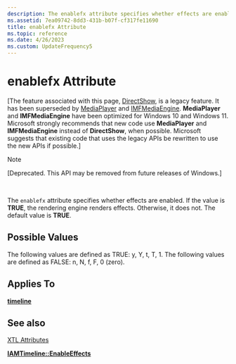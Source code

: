 ```yaml
---
description: The enablefx attribute specifies whether effects are enabled. If the value is TRUE, the rendering engine renders effects. Otherwise, it does not. The default value is TRUE.
ms.assetid: 7ea09742-8dd3-431b-b07f-cf317fe11690
title: enablefx Attribute
ms.topic: reference
ms.date: 4/26/2023
ms.custom: UpdateFrequency5
---
```


# enablefx Attribute

\[The feature associated with this page, [DirectShow](/windows/win32/directshow/directshow), is a legacy feature. It has been superseded by [MediaPlayer](/uwp/api/Windows.Media.Playback.MediaPlayer) and [IMFMediaEngine](/windows/win32/api/mfmediaengine/nn-mfmediaengine-imfmediaengine). **MediaPlayer** and **IMFMediaEngine** have been optimized for Windows 10 and Windows 11. Microsoft strongly recommends that new code use **MediaPlayer** and **IMFMediaEngine** instead of **DirectShow**, when possible. Microsoft suggests that existing code that uses the legacy APIs be rewritten to use the new APIs if possible.\]

> [!Note]  
> \[Deprecated. This API may be removed from future releases of Windows.\]

 

The `enablefx` attribute specifies whether effects are enabled. If the value is **TRUE**, the rendering engine renders effects. Otherwise, it does not. The default value is **TRUE**.

## Possible Values

The following values are defined as TRUE: y, Y, t, T, 1. The following values are defined as FALSE: n, N, f, F, 0 (zero).

## Applies To

[**timeline**](timeline-element.md)

## See also

<dl> <dt>

[XTL Attributes](xtl-attributes.md)
</dt> <dt>

[**IAMTimeline::EnableEffects**](iamtimeline-enableeffects.md)
</dt> </dl>

 

 



